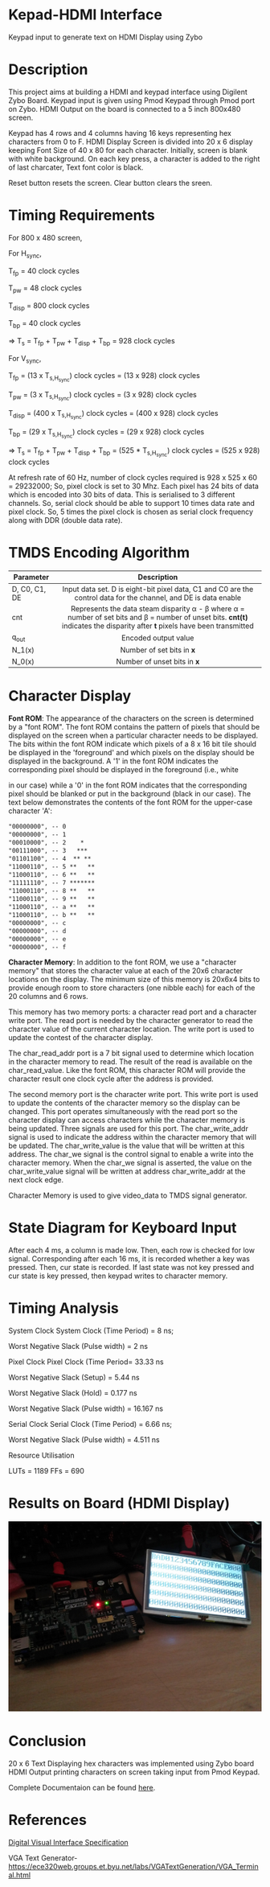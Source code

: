 # Kepad-HDMI Interface
Keypad input to generate text on HDMI Display using Zybo

# Description

This project aims at building a HDMI and keypad interface using Digilent Zybo Board. Keypad input
is given using Pmod Keypad through Pmod port on Zybo. HDMI Output on the board is connected
to a 5 inch 800x480 screen.

Keypad has 4 rows and 4 columns having 16 keys representing hex characters from 0 to F. HDMI
Display Screen is divided into 20 x 6 display keeping Font Size of 40 x 80 for each character. Initially,
screen is blank with white background. On each key press, a character is added to the right of last
charcater, Text font color is black.

Reset button resets the screen. Clear button clears the sreen.

# Timing Requirements

For 800 x 480 screen,

For H<sub>sync</sub>,

T<sub>fp</sub> = 40 clock cycles

T<sub>pw</sub> = 48 clock cycles 

T<sub>disp</sub> = 800 clock cycles

T<sub>bp</sub> = 40 clock cycles

=> T<sub>s</sub> = T<sub>fp</sub> + T<sub>pw</sub> + T<sub>disp</sub> + T<sub>bp</sub> = 928 clock cycles

For V<sub>sync</sub>,

T<sub>fp</sub> = (13 x T<sub>s,H<sub>sync</sub></sub>) clock cycles = (13 x 928) clock cycles

T<sub>pw</sub> = (3 x T<sub>s,H<sub>sync</sub></sub>) clock cycles = (3 x 928) clock cycles

T<sub>disp</sub> = (400 x T<sub>s,H<sub>sync</sub></sub>) clock cycles = (400 x 928) clock cycles

T<sub>bp</sub> = (29 x T<sub>s,H<sub>sync</sub></sub>) clock cycles = (29 x 928) clock cycles

=> T<sub>s</sub> = T<sub>fp</sub> + T<sub>pw</sub> + T<sub>disp</sub> + T<sub>bp</sub> = (525 * T<sub>s,H<sub>sync</sub></sub>) clock cycles = (525 x 928) clock cycles

At refresh rate of 60 Hz, number of clock cycles required is 928 x 525 x 60 = 29232000;
So, pixel clock is set to 30 Mhz.
Each pixel has 24 bits of data which is encoded into 30 bits of data. This is serialised to 3 different
channels. So, serial clock should be able to support 10 times data rate and pixel clock. So, 5 times the
pixel clock is chosen as serial clock frequency along with DDR (double data rate).

# TMDS Encoding Algorithm

| Parameter        | Description           |
| ------------- |:-------------:| 
| D, C0, C1, DE | Input data set. D is eight-bit pixel data, C1 and C0 are the control data for the channel, and DE is data enable |
| cnt     | Represents the data steam disparity &alpha; - &beta; where &alpha; = number of set bits and &beta; = number of unset bits. **cnt(t)** indicates the disparity after **t** pixels have been transmitted      |
| q<sub>out</sub> | Encoded output value      |
| N_1(x) | Number of set bits in **x**  |
| N_0(x) | Number of unset bits in **x**   |



# Character Display

**Font ROM**: The appearance of the characters on the screen is determined by a "font ROM". The font
ROM contains the pattern of pixels that should be displayed on the screen when a particular character
needs to be displayed. The bits within the font ROM indicate which pixels of a 8 x 16 bit tile should be
displayed in the 'foreground' and which pixels on the display should be displayed in the background. A
'1' in the font ROM indicates the corresponding pixel should be displayed in the foreground (i.e., white


in our case) while a '0' in the font ROM indicates that the corresponding pixel should be blanked or put
in the background (black in our case). The text below demonstrates the contents of the font ROM for
the upper-case character 'A':

```
"00000000", -- 0
"00000000", -- 1
"00010000", -- 2    *
"00111000", -- 3   ***
"01101100", -- 4  ** **
"11000110", -- 5 **   **
"11000110", -- 6 **   **
"11111110", -- 7 *******
"11000110", -- 8 **   **
"11000110", -- 9 **   **
"11000110", -- a **   **
"11000110", -- b **   **
"00000000", -- c
"00000000", -- d
"00000000", -- e
"00000000", -- f
```
**Character Memory**: In addition to the font ROM, we use a "character memory" that stores the
character value at each of the 20x6 character locations on the display. The minimum size of this
memory is 20x6x4 bits to provide enough room to store characters (one nibble each) for each of the 20
columns and 6 rows.

This memory has two memory ports: a character read port and a character write port. The read port is
needed by the character generator to read the character value of the current character location. The
write port is used to update the contest of the character display.

The char_read_addr port is a 7 bit signal used to determine which location in the character memory to
read. The result of the read is available on the char_read_value. Like the font ROM, this character
ROM will provide the character result one clock cycle after the address is provided.

The second memory port is the character write port. This write port is used to update the contents of
the character memory so the display can be changed. This port operates simultaneously with the read
port so the character display can access characters while the character memory is being updated. Three
signals are used for this port. The char_write_addr signal is used to indicate the address within the
character memory that will be updated. The char_write_value is the value that will be written at this
address. The char_we signal is the control signal to enable a write into the character memory. When
the char_we signal is asserted, the value on the char_write_value signal will be written at address
char_write_addr at the next clock edge.

Character Memory is used to give video_data to TMDS signal generator.


# State Diagram for Keyboard Input


After each 4 ms, a column is made low. Then, each row is checked for low signal. Corresponding after
each 16 ms, it is recorded whether a key was pressed. Then, cur state is recorded. If last state was not
key pressed and cur state is key pressed, then keypad writes to character memory.

# Timing Analysis

System Clock
System Clock (Time Period) = 8 ns;

Worst Negative Slack (Pulse width) = 2 ns

Pixel Clock
Pixel Clock (Time Period= 33.33 ns

Worst Negative Slack (Setup) = 5.44 ns

Worst Negative Slack (Hold) = 0.177 ns

Worst Negative Slack (Pulse width) = 16.167 ns

Serial Clock
Serial Clock (Time Period) = 6.66 ns;

Worst Negative Slack (Pulse width) = 4.511 ns

Resource Utilisation

LUTs = 1189
FFs = 690

# Results on Board (HDMI Display)

![alt text](hdmi_text_zybo.png)

# Conclusion

20 x 6 Text Displaying hex characters was implemented using Zybo board HDMI Output printing
characters on screen taking input from Pmod Keypad.

Complete Documentaion can be found [here](Project_Documentation.pdf).

# References

[Digital Visual Interface Specification](dvi_spec-V1_0.pdf)

VGA Text Generator-
https://ece320web.groups.et.byu.net/labs/VGATextGeneration/VGA_Terminal.html
